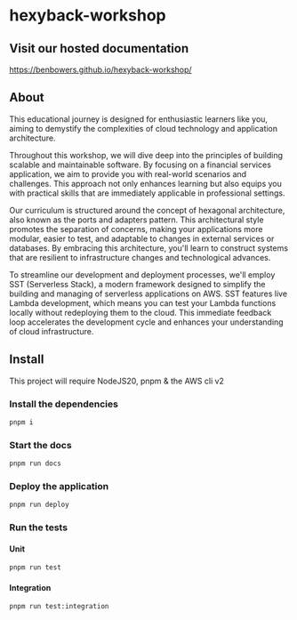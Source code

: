 # hexyback-workshop

## Visit our hosted documentation

https://benbowers.github.io/hexyback-workshop/

## About

This educational journey is designed for enthusiastic learners like you, aiming to demystify the complexities of cloud technology and application architecture.

Throughout this workshop, we will dive deep into the principles of building scalable and maintainable software. By focusing on a financial services application, we aim to provide you with real-world scenarios and challenges. This approach not only enhances learning but also equips you with practical skills that are immediately applicable in professional settings.

Our curriculum is structured around the concept of hexagonal architecture, also known as the ports and adapters pattern. This architectural style promotes the separation of concerns, making your applications more modular, easier to test, and adaptable to changes in external services or databases. By embracing this architecture, you'll learn to construct systems that are resilient to infrastructure changes and technological advances.

To streamline our development and deployment processes, we'll employ SST (Serverless Stack), a modern framework designed to simplify the building and managing of serverless applications on AWS. SST features live Lambda development, which means you can test your Lambda functions locally without redeploying them to the cloud. This immediate feedback loop accelerates the development cycle and enhances your understanding of cloud infrastructure.

## Install

This project will require NodeJS20, pnpm & the AWS cli v2

### Install the dependencies

```sh
pnpm i
```

### Start the docs

```sh
pnpm run docs
```

### Deploy the application

```sh
pnpm run deploy
```

### Run the tests

#### Unit

```sh
pnpm run test
```

#### Integration

```sh
pnpm run test:integration
```
